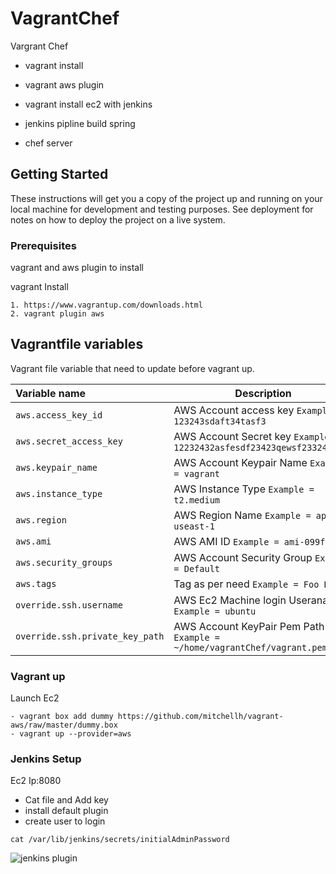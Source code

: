# VagrantChef
Vargrant Chef
- vagrant install 
- vagrant aws plugin
- vagrant install ec2 with jenkins
- jenkins pipline build spring

- chef server


## Getting Started
These instructions will get you a copy of the project up and running on your local machine for development and testing purposes. See deployment for notes on how to deploy the project on a live system.

### Prerequisites
vagrant and aws plugin to install

vagrant Install
```
1. https://www.vagrantup.com/downloads.html
2. vagrant plugin aws
```

Vagrantfile variables
---------------------------------
Vagrant file variable that need to update before vagrant up.

|    Variable name          |    Description                              |
| :------------------------ | -----------------------------------------   |
|  `aws.access_key_id` | AWS Account access key `Example = 123243sdaft34tasf3` |
| `aws.secret_access_key` | AWS Account Secret key `Example = 12232432asfesdf23423qewsf2332413sdf` |
| `aws.keypair_name` | AWS Account Keypair Name `Example = vagrant` |
| `aws.instance_type` | AWS Instance Type `Example = t2.medium` |
| `aws.region` | AWS Region Name `Example = ap-useast-1` |
| `aws.ami` | AWS AMI ID `Example = ami-099fe766` |
| `aws.security_groups` | AWS Account Security Group `Example = Default` |
| `aws.tags` | Tag as per need `Example = Foo Bar` |
| `override.ssh.username` | AWS Ec2 Machine login Useraname `Example = ubuntu` |
| `override.ssh.private_key_path` | AWS Account KeyPair Pem Path `Example = ~/home/vagrantChef/vagrant.pem` |

### Vagrant up

Launch Ec2
```
- vagrant box add dummy https://github.com/mitchellh/vagrant-aws/raw/master/dummy.box
- vagrant up --provider=aws
```

### Jenkins Setup

Ec2 Ip:8080
- Cat file and Add key
- install default plugin
- create user to login

```
cat /var/lib/jenkins/secrets/initialAdminPassword
```

![jenkins plugin](https://user-images.githubusercontent.com/22466745/29712781-30ae15bc-89b9-11e7-8e6f-679ae6b3dc52.png)

